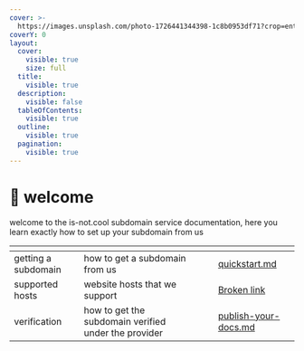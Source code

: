 ```yaml
---
cover: >-
  https://images.unsplash.com/photo-1726441344398-1c8b0953df71?crop=entropy&cs=srgb&fm=jpg&ixid=M3wxOTcwMjR8MHwxfHJhbmRvbXx8fHx8fHx8fDE3Mjg3NjQ5ODR8&ixlib=rb-4.0.3&q=85
coverY: 0
layout:
  cover:
    visible: true
    size: full
  title:
    visible: true
  description:
    visible: false
  tableOfContents:
    visible: true
  outline:
    visible: true
  pagination:
    visible: true
---
```


# 👋 welcome

welcome to the is-not.cool subdomain service documentation, here you learn exactly how to set up your subdomain from us

<table data-view="cards"><thead><tr><th></th><th></th><th data-hidden data-card-cover data-type="files"></th><th data-hidden></th><th data-hidden data-card-target data-type="content-ref"></th></tr></thead><tbody><tr><td>getting a subdomain</td><td>how to get a subdomain from us</td><td></td><td></td><td><a href="getting-a-subdomain/quickstart.md">quickstart.md</a></td></tr><tr><td>supported hosts</td><td>website hosts that we support</td><td></td><td></td><td><a href="broken-reference">Broken link</a></td></tr><tr><td>verification</td><td>how to get the subdomain verified under the provider</td><td></td><td></td><td><a href="getting-a-subdomain/publish-your-docs.md">publish-your-docs.md</a></td></tr></tbody></table>
